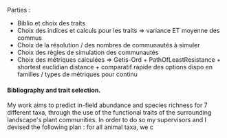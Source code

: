 Parties : 
- Biblio et choix des traits
- Choix des indices et calculs pour les traits => variance ET moyenne des commus
- Choix de la résolution / des nombres de communautés à simuler
- Choix des règles de simulation des communautés
- Choix des métriques calculées => Getis-Ord + PathOfLeastResistance + shortest euclidian distance + comparatif rapide des options dispo en familles / types de métriques pour continu


#### Bibliography and trait selection.

My work aims to predict in-field abundance and species richness for 7 different taxa, through the use of the functional traits of the surrounding landscape's plant communities. In order to do so my supervisors and I devised the following plan : for all animal taxa, we c